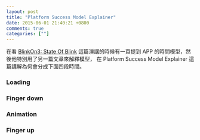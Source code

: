```yaml
---
layout: post
title: "Platform Success Model Explainer"
date: 2015-06-01 21:40:21 +0800
comments: true
categories: [""]
---
```


<!-- more -->


在看 [BlinkOn3: State Of Blink] 這篇演講的時候有一頁提到 APP 的時間模型，然後他特別用了另一篇文章來解釋模型，
在 Platform Success Model Explainer 這篇講解為何會分成下面四段時間。


### Loading
### Finger down
### Animation
### Finger up


[BlinkOn3: State Of Blink]:https://www.youtube.com/watch?v=Ku3znd7JNIk
